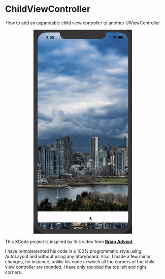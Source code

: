 # ChildViewController
<p align=center> How to add an expandable child view controller to another UIViewController </p>


<p align="center">
  <img src="https://github.com/kasrababaei/ChildViewController/blob/master/childviewcontroller.gif" alt="childviewcontroller" border="0">
</p>

This XCode project is inspired by this video from [**Brian Advent**](https://www.youtube.com/watch?v=L-f1KSPKm4I).

I have reimplemented his code in a 100% progrommatic style using AutoLayout and without using any Storyboard. Also, I made a few minor changes, for instance, unlike his code in which all the corners of the child view controller are rounded, I have only rounded the top left and right corners. 
